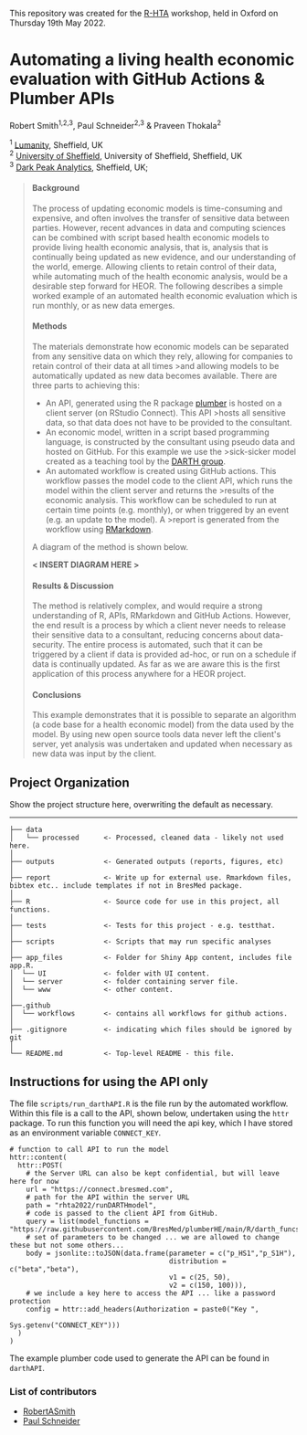 This repository was created for the [R-HTA](https://r-hta.org/) workshop, held in Oxford on Thursday 19th May 2022. 

# **Automating a living health economic evaluation with GitHub Actions & Plumber APIs**

Robert Smith<sup>1,2,3</sup>,  Paul Schneider<sup>2,3</sup> & Praveen Thokala<sup>2</sup>

<sup>1</sup> [Lumanity](https://lumanity.com/), Sheffield, UK    
<sup>2</sup> [University of Sheffield](https://www.sheffield.ac.uk/scharr), University of Sheffield, Sheffield, UK    
<sup>3</sup> [Dark Peak Analytics](https://darkpeakanalytics.com/), Sheffield, UK;

>#### **Background**
>
>The process of updating economic models is time-consuming and expensive, and often involves the transfer of sensitive data between parties.
>However, recent advances in data and computing sciences can be combined with script based health economic models to provide living health economic analysis, that is, analysis
>that is continually being updated as new evidence, and our understanding of the world, emerge.
>Allowing clients to retain control of their data, while automating much of the health economic analysis, would be a desirable step forward for HEOR.
>The following describes a simple worked example of an automated health economic evaluation which is run monthly, or as new data emerges.
>
>
>#### **Methods**
>
>The materials demonstrate how economic models can be separated from any sensitive data on which they rely, allowing for companies to retain control of their data at all times >and allowing models to be automatically updated as new data becomes available. There are three parts to achieving this:
>- An API, generated using the R package [plumber](https://www.rplumber.io/?msclkid=b4faa783bbfc11ec93ded7f5b4523880/) is hosted on a client server (on RStudio Connect). This API >hosts all sensitive data, so that data does not have to be provided to the consultant. 
>- An economic model, written in a script based programming language, is constructed by the consultant using pseudo data and hosted on GitHub. For this example we use the >sick-sicker model created as a teaching tool by the [DARTH group](http://darthworkgroup.com/). 
>- An automated workflow is created using GitHub actions. This workflow passes the model code to the client API, which runs the model within the client server and returns the >results of the economic analysis. This workflow can be scheduled to run at certain time points (e.g. monthly), or when triggered by an event (e.g. an update to the model). A >report is generated from the workflow using [RMarkdown](https://rmarkdown.rstudio.com/?msclkid=2f44ca56bbfe11eca6ec37c1951dc1f9).
>
>A diagram of the method is shown below.
>
>**< INSERT DIAGRAM HERE >**
>
>#### **Results & Discussion**
>
>The method is relatively complex, and would require a strong understanding of R, APIs, RMarkdown and GitHub Actions.
>However, the end result is a process by which a client never needs to release their sensitive data to a consultant, reducing concerns about data-security.
>The entire process is automated, such that it can be triggered by a client if data is provided ad-hoc, or run on a schedule if data is continually updated.
>As far as we are aware this is the first application of this process anywhere for a HEOR project.
>
>#### **Conclusions**
>
>This example demonstrates that it is possible to separate an algorithm (a code base for a health economic model) from the data used by the model. 
>By using new open source tools data never left the client's server, yet analysis was undertaken and updated when necessary as new data was input by the client.


## Project Organization

Show the project structure here, overwriting the default as necessary.

------------------------

```
├── data
│   └── processed      <- Processed, cleaned data - likely not used here.
│
├── outputs            <- Generated outputs (reports, figures, etc)
│
├── report             <- Write up for external use. Rmarkdown files, bibtex etc.. include templates if not in BresMed package.
│
├── R                  <- Source code for use in this project, all functions.
│
├── tests              <- Tests for this project - e.g. testthat.
│
├── scripts            <- Scripts that may run specific analyses
│
├── app_files          <- Folder for Shiny App content, includes file app.R.
│  └── UI              <- folder with UI content.
│  └── server          <- folder containing server file.
│  └── www             <- other content.
│
├──.github 
│  └── workflows       <- contains all workflows for github actions.
│
├── .gitignore         <- indicating which files should be ignored by git
│
└── README.md          <- Top-level README - this file.
```

## Instructions for using the API only

The file `scripts/run_darthAPI.R` is the file run by the automated workflow.
Within this file is a call to the API, shown below, undertaken using the `httr` package.
To run this function you will need the api key, which I have stored as an environment variable `CONNECT_KEY`.

```
# function to call API to run the model
httr::content(
  httr::POST(
    # the Server URL can also be kept confidential, but will leave here for now 
    url = "https://connect.bresmed.com",
    # path for the API within the server URL
    path = "rhta2022/runDARTHmodel",
    # code is passed to the client API from GitHub.
    query = list(model_functions = "https://raw.githubusercontent.com/BresMed/plumberHE/main/R/darth_funcs.R"),
    # set of parameters to be changed ... we are allowed to change these but not some others...
    body = jsonlite::toJSON(data.frame(parameter = c("p_HS1","p_S1H"),
                                       distribution = c("beta","beta"),
                                       v1 = c(25, 50),
                                       v2 = c(150, 100))),
    # we include a key here to access the API ... like a password protection
    config = httr::add_headers(Authorization = paste0("Key ", 
                                             Sys.getenv("CONNECT_KEY")))
  )
)

```

The example plumber code used to generate the API can be found in `darthAPI`.

### List of contributors
- [RobertASmith](Robert.Smith@lumanity.com)
- [Paul Schneider](pschneider@darkpeakanalytics.com)

